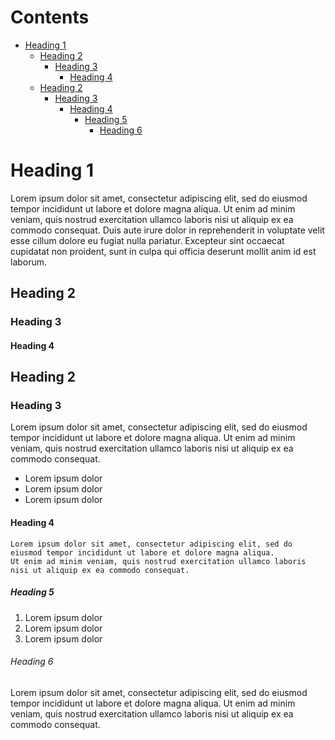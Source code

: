 # Contents
* [Heading 1](#heading-1)
    * [Heading 2](#heading-2)
        * [Heading 3](#heading-3)
            * [Heading 4](#heading-4)
    * [Heading 2](#heading-2-2)
        * [Heading 3](#heading-3-2)
            * [Heading 4](#heading-4-2)
                * [Heading 5](#heading-5)
                    * [Heading 6](#heading-6)

# <a name="heading-1">Heading 1</a>

Lorem ipsum dolor sit amet, consectetur adipiscing elit, sed do eiusmod tempor incididunt ut labore et dolore magna aliqua. 
Ut enim ad minim veniam, quis nostrud exercitation ullamco laboris nisi ut aliquip ex ea commodo consequat. 
Duis aute irure dolor in reprehenderit in voluptate velit esse cillum dolore eu fugiat nulla pariatur. 
Excepteur sint occaecat cupidatat non proident, sunt in culpa qui officia deserunt mollit anim id est laborum.

## <a name="heading-2">Heading 2</a>

### <a name="heading-3">Heading 3</a>

#### <a name="heading-4">Heading 4</a>

## <a name="heading-2-2">Heading 2</a>

### <a name="heading-3-2">Heading 3</a>

Lorem ipsum dolor sit amet, consectetur adipiscing elit, sed do eiusmod tempor incididunt ut labore et dolore magna aliqua. 
Ut enim ad minim veniam, quis nostrud exercitation ullamco laboris nisi ut aliquip ex ea commodo consequat.

* Lorem ipsum dolor
* Lorem ipsum dolor
* Lorem ipsum dolor

#### <a name="heading-4-2">Heading 4</a>

````
Lorem ipsum dolor sit amet, consectetur adipiscing elit, sed do eiusmod tempor incididunt ut labore et dolore magna aliqua. 
Ut enim ad minim veniam, quis nostrud exercitation ullamco laboris nisi ut aliquip ex ea commodo consequat.
````

##### <a name="heading-5">Heading 5</a>

1. Lorem ipsum dolor
2. Lorem ipsum dolor
3. Lorem ipsum dolor

###### <a name="heading-6">Heading 6</a>

Lorem ipsum dolor sit amet, consectetur adipiscing elit, sed do eiusmod tempor incididunt ut labore et dolore magna aliqua. 
Ut enim ad minim veniam, quis nostrud exercitation ullamco laboris nisi ut aliquip ex ea commodo consequat.
